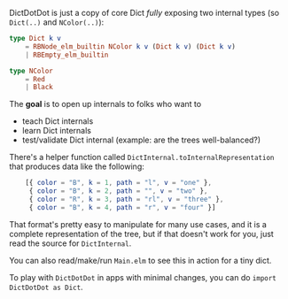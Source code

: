 DictDotDot is just a copy of core Dict *fully* exposing
two internal types (so `Dict(..)` and `NColor(..)`):

```elm
type Dict k v
    = RBNode_elm_builtin NColor k v (Dict k v) (Dict k v)
    | RBEmpty_elm_builtin

type NColor
    = Red
    | Black
```

The **goal** is to open up internals to folks who want to
- teach Dict internals
- learn Dict internals
- test/validate Dict internal (example: are the trees well-balanced?)

There's a helper function called `DictInternal.toInternalRepresentation`
that produces data like the following:

```elm
    [{ color = "B", k = 1, path = "l", v = "one" },
     { color = "B", k = 2, path = "", v = "two" },
     { color = "R", k = 3, path = "rl", v = "three" },
     { color = "B", k = 4, path = "r", v = "four" }]
```

That format's pretty easy to manipulate for many use
cases, and it is a complete representation of the tree,
but if that doesn't work for you, just read the
source for `DictInternal`.

You can also read/make/run `Main.elm` to see this in action for
a tiny dict.

To play with `DictDotDot` in apps with minimal changes, you can
do `import DictDotDot as Dict`.
